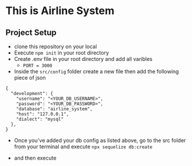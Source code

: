 # This is Airline System

## Project Setup

- clone this repository on your local
- Execute `npm init` in your root directory
- Create .env file in your root directory and add all varibles
  - `PORT = 3000`
- Inside the `src/config` folder create a new file then add the following piece of json

```
{
  "development": {
    "username": "<YOUR_DB_USERNAME>",
    "password": "<YOUR_DB_PASSWORD>",
    "database": "airline_system",
    "host": "127.0.0.1",
    "dialect": "mysql"
  },
}
```

- Once you've added your db config as listed above, go to the src folder from your terminal and execute `npx sequelize db:create`
<!-- if some error shown related to mysql root@localhost password then see this blog -
 https://phoenixnap.com/kb/access-denied-for-user-root-localhost -->
- and then execute

